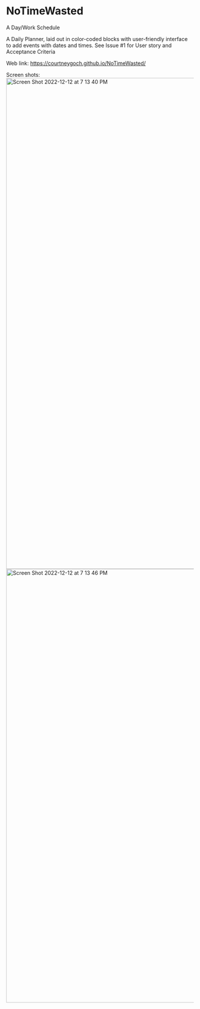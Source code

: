 # NoTimeWasted
A Day/Work Schedule

A Daily Planner, laid out in color-coded blocks with user-friendly interface to add events with dates and times.
See Issue #1 for User story and Acceptance Criteria 

Web link: https://courtneygoch.github.io/NoTimeWasted/

Screen shots:
<img width="1319" alt="Screen Shot 2022-12-12 at 7 13 40 PM" src="https://user-images.githubusercontent.com/116982713/207195108-8779d230-0276-45df-b158-6069d12353e7.png">
<img width="1165" alt="Screen Shot 2022-12-12 at 7 13 46 PM" src="https://user-images.githubusercontent.com/116982713/207195116-96ec7848-7bd8-4eae-86ab-74520cbedd1e.png">
